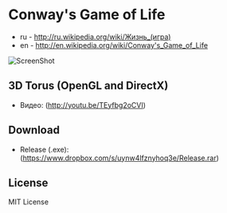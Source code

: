 Conway's Game of Life
=========

 * ru - http://ru.wikipedia.org/wiki/Жизнь_(игра)
 * en - http://en.wikipedia.org/wiki/Conway's_Game_of_Life
 
![ScreenShot](http://s6.hostingkartinok.com/uploads/images/2013/12/585ed86594737e5a107df7b1d3691999.jpg)

3D Torus (OpenGL and DirectX)
-------------------------

 * Видео: (http://youtu.be/TEyfbg2oCVI)

Download
-------------------------

 * Release (.exe): (https://www.dropbox.com/s/uynw4lfznyhoq3e/Release.rar)

License
-------------------------

MIT License
